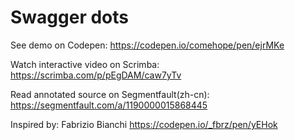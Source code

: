 # Swagger dots

See demo on Codepen: https://codepen.io/comehope/pen/ejrMKe

Watch interactive video on Scrimba: https://scrimba.com/p/pEgDAM/caw7yTv

Read annotated source on Segmentfault(zh-cn): https://segmentfault.com/a/1190000015868445

Inspired by: Fabrizio Bianchi https://codepen.io/_fbrz/pen/yEHok
